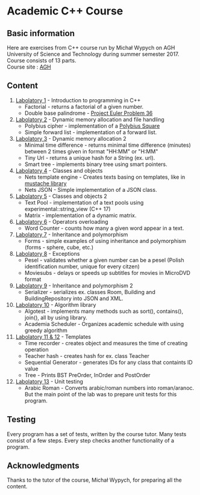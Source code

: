# Academic C++ Course #

## Basic information ##

Here are exercises from C++ course run by Michał Wypych on AGH University of Science and Technology during summer semester 2017. <br/>
Course consists of 13 parts. <br/>
Course site : [AGH](https://ai.ia.agh.edu.pl/wiki/pl:dydaktyka:jimp2:2017:start)

## Content ##
1. [Labolatory 1](https://ai.ia.agh.edu.pl/wiki/pl:dydaktyka:jimp2:2017:labs:wprowadzenie) - Introduction to programming in C++
	* Factorial - returns a factorial of a given number.
	* Double base palindrome - [Project Euler Problem 36](https://projecteuler.net/index.php?section=problems&id=36)
2. [Labolatory 2](https://ai.ia.agh.edu.pl/wiki/pl:dydaktyka:jimp2:2017:labs:pamiec-i-pliki) - Dynamic memory allocation and file handling 
	* Polybius cipher - implementation of a [Polybius Square](https://en.wikipedia.org/wiki/Polybius_square) <br/>
	* Simple forward list - implementation of a forward list. <br/>
3. [Labolatory 3](https://ai.ia.agh.edu.pl/wiki/pl:dydaktyka:jimp2:2017:labs:pamiec2) - Dynamic memory allocation 2 <br/>
	* Minimal time difference - returns minimal time difference (minutes) between 2 times given in format "HH:MM" or "H:MM" 
	* Tiny Url - returns a unique hash for a String (ex. url).
	* Smart tree - implements binary tree using smart pointers.
4. [Labolatory 4](https://ai.ia.agh.edu.pl/wiki/pl:dydaktyka:jimp2:2017:labs:klasy1) - Classes and objects
	* Nets template engine - Creates texts basing on templates, like in [mustache library](https://github.com/no1msd/mstch)
	* Nets JSON - Simple implementation of a JSON class.
5. [Labolatory 5](https://ai.ia.agh.edu.pl/wiki/pl:dydaktyka:jimp2:2017:labs:klasy2) - Classes and objects 2
	* Text Pool - implementation of a text pools using experimental::string_view (C++ 17)
	* Matrix - implementation of a dynamic matrix.
6. [Labolatory 6](https://ai.ia.agh.edu.pl/wiki/pl:dydaktyka:jimp2:2017:labs:operatory) - Operators overloading
	* Word Counter - counts how many a given word appear in a text.
7. [Labolatory 7](https://ai.ia.agh.edu.pl/wiki/pl:dydaktyka:jimp2:2017:labs:dziedziczenie) - Inheritance and polymorphism
	* Forms - simple examples of using inheritance and polymorphism (forms - sphere, cube, etc.)
8. [Labolatory 8](https://ai.ia.agh.edu.pl/wiki/pl:dydaktyka:jimp2:2017:labs:wyjatki) - Exceptions
	* Pesel - validates whether a given number can be a pesel (Polish identification number, unique for every citzen)
	* Moviesubs - delays or speeds up subtitles for movies in MicroDVD format
9. [Labolatory 9](https://ai.ia.agh.edu.pl/wiki/pl:dydaktyka:jimp2:2017:labs:dziedziczenie2) - Inheritance and polymorphism 2
	* Serializer - serializes ex. classes Room, Building and BuildingRepository into JSON and XML.
10. [Labolatory 10](https://ai.ia.agh.edu.pl/wiki/pl:dydaktyka:jimp2:2017:labs:algorithm) - Algorithm library
	* Algotest - implements many methods such as sort(), contains(), join(), all by using <algorithm> library.
	* Academia Scheduler - Organizes academic schedule with using greedy algorithm
11. [Labolatory 11 & 12](https://ai.ia.agh.edu.pl/wiki/pl:dydaktyka:jimp2:2017:labs:templates2) - Templates
	* Time recorder - creates object and measures the time of creating operation
	* Teacher hash - creates hash for ex. class Teacher
	* Sequential Generator - generates IDs for any class that containts ID value
	* Tree - Prints BST PreOrder, InOrder and PostOrder
12. [Labolatory 13](https://ai.ia.agh.edu.pl/wiki/pl:dydaktyka:jimp2:2017:labs:unit-testing) - Unit testing
	* Arabic Roman - Converts arabic/roman numbers into roman/aranoc. But the main point of the lab was to prepare unit tests for this program.

## Testing ##

Every program has a set of tests, written by the course tutor. Many tests consist of a few steps. Every step checks another functionality of a program.

## Acknowledgments ##

Thanks to the tutor of the course, Michał Wypych, for preparing all the content.